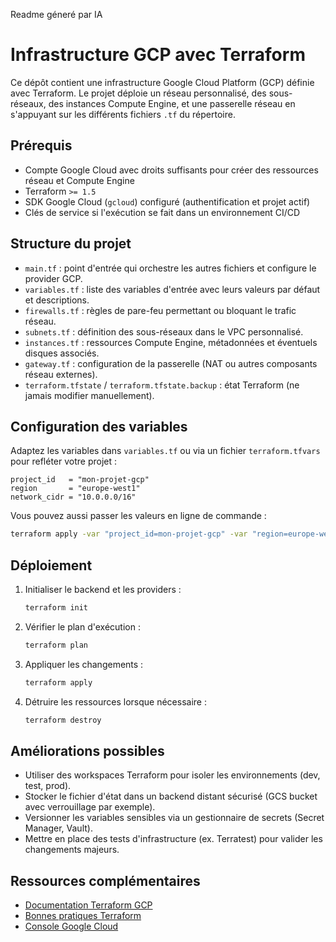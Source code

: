 Readme géneré par IA

# Infrastructure GCP avec Terraform

Ce dépôt contient une infrastructure Google Cloud Platform (GCP) définie avec Terraform. Le projet déploie un réseau personnalisé, des sous-réseaux, des instances Compute Engine, et une passerelle réseau en s'appuyant sur les différents fichiers `.tf` du répertoire.

## Prérequis

- Compte Google Cloud avec droits suffisants pour créer des ressources réseau et Compute Engine
- Terraform `>= 1.5`
- SDK Google Cloud (`gcloud`) configuré (authentification et projet actif)
- Clés de service si l'exécution se fait dans un environnement CI/CD

## Structure du projet

- `main.tf` : point d'entrée qui orchestre les autres fichiers et configure le provider GCP.
- `variables.tf` : liste des variables d'entrée avec leurs valeurs par défaut et descriptions.
- `firewalls.tf` : règles de pare-feu permettant ou bloquant le trafic réseau.
- `subnets.tf` : définition des sous-réseaux dans le VPC personnalisé.
- `instances.tf` : ressources Compute Engine, métadonnées et éventuels disques associés.
- `gateway.tf` : configuration de la passerelle (NAT ou autres composants réseau externes).
- `terraform.tfstate` / `terraform.tfstate.backup` : état Terraform (ne jamais modifier manuellement).

## Configuration des variables

Adaptez les variables dans `variables.tf` ou via un fichier `terraform.tfvars` pour refléter votre projet :

```hcl
project_id   = "mon-projet-gcp"
region       = "europe-west1"
network_cidr = "10.0.0.0/16"
```

Vous pouvez aussi passer les valeurs en ligne de commande :

```bash
terraform apply -var "project_id=mon-projet-gcp" -var "region=europe-west1"
```

## Déploiement

1. Initialiser le backend et les providers :
   ```bash
   terraform init
   ```
2. Vérifier le plan d'exécution :
   ```bash
   terraform plan
   ```
3. Appliquer les changements :
   ```bash
   terraform apply
   ```
4. Détruire les ressources lorsque nécessaire :
   ```bash
   terraform destroy
   ```

## Améliorations possibles

- Utiliser des workspaces Terraform pour isoler les environnements (dev, test, prod).
- Stocker le fichier d'état dans un backend distant sécurisé (GCS bucket avec verrouillage par exemple).
- Versionner les variables sensibles via un gestionnaire de secrets (Secret Manager, Vault).
- Mettre en place des tests d'infrastructure (ex. Terratest) pour valider les changements majeurs.

## Ressources complémentaires

- [Documentation Terraform GCP](https://registry.terraform.io/providers/hashicorp/google/latest/docs)
- [Bonnes pratiques Terraform](https://developer.hashicorp.com/terraform/tutorials)
- [Console Google Cloud](https://console.cloud.google.com/)
